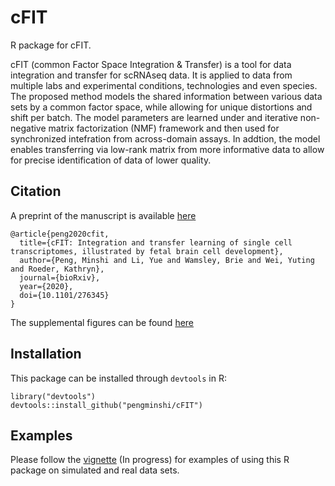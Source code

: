 # cFIT

R package for cFIT.

cFIT (common Factor Space Integration & Transfer) is a tool for data integration and transfer for scRNAseq data. It is applied to data from multiple labs and experimental conditions, technologies and even species. The proposed method models the shared information between various data sets by a common factor space, while allowing for unique distortions and shift per batch. The model parameters are learned under and iterative non-negative matrix factorization (NMF) framework and then used for synchronized intefration from across-domain assays. In addtion, the model enables transferring via low-rank matrix from more informative data to allow for precise identification of data of lower quality.


## Citation

A preprint of the manuscript is available [here](https://www.biorxiv.org/content/10.1101/2020.08.31.276345v1)
```
@article{peng2020cfit,
  title={cFIT: Integration and transfer learning of single cell transcriptomes, illustrated by fetal brain cell development},
  author={Peng, Minshi and Li, Yue and Wamsley, Brie and Wei, Yuting and Roeder, Kathryn},
  journal={bioRxiv},
  year={2020},
  doi={10.1101/276345}
}
```
The supplemental figures can be found [here](https://github.com/pengminshi/cFIT/blob/master/manuscript/suppl_Single_Cell_Integration_and_Transfer.pdf)

## Installation
This package can be installed through `devtools` in R:
```{r}
library("devtools")
devtools::install_github("pengminshi/cFIT")
```

## Examples
Please follow the [vignette](https://htmlpreview.github.io/?https://github.com/pengminshi/cFIT/blob/master/doc/vignette.html) (In progress) for examples of using this R package on simulated and real data sets.
